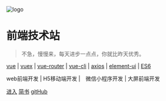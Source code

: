 ![logo]()
# 前端技术站
<!-- ## 前端似海，学无止境。 -->
> 不急，慢慢来，每天进步一点点，你就比昨天优秀。

[vue](https://cn.vuejs.org/index.html) | [vuex](https://vuex.vuejs.org/zh-cn/) | [vue-router](https://router.vuejs.org/zh-cn/) | [vue-cli](https://github.com/vuejs/vue-cli) | [axios](https://github.com/axios/axios) | [element-ui](https://github.com/ElemeFE/element) | [ES6](http://es6.ruanyifeng.com/) 

 web前端开发 | H5移动端开发 |　微信小程序开发 | 大屏前端开发

[进入](前端技术杂谈/好站推荐.md)
[简书](https://www.jianshu.com/u/8fc85165da02)
[gitHub](https://github.com/lavenderGirl?tab=repositories)
<!-- 
背景色
![color](#fff) -->